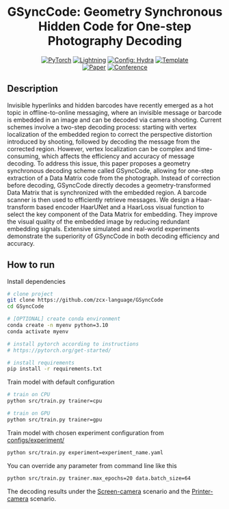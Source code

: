 <div align="center">

# GSyncCode: Geometry Synchronous Hidden Code for One-step Photography Decoding

<a href="https://pytorch.org/get-started/locally/"><img alt="PyTorch" src="https://img.shields.io/badge/PyTorch-ee4c2c?logo=pytorch&logoColor=white"></a>
<a href="https://pytorchlightning.ai/"><img alt="Lightning" src="https://img.shields.io/badge/-Lightning-792ee5?logo=pytorchlightning&logoColor=white"></a>
<a href="https://hydra.cc/"><img alt="Config: Hydra" src="https://img.shields.io/badge/Config-Hydra-89b8cd"></a>
<a href="https://github.com/ashleve/lightning-hydra-template"><img alt="Template" src="https://img.shields.io/badge/-Lightning--Hydra--Template-017F2F?style=flat&logo=github&labelColor=gray"></a><br>
[![Paper](http://img.shields.io/badge/paper-arxiv.1001.2234-B31B1B.svg)](https://www.nature.com/articles/nature14539)
[![Conference](http://img.shields.io/badge/AnyConference-year-4b44ce.svg)](https://papers.nips.cc/paper/2020)

</div>

## Description

Invisible hyperlinks and hidden barcodes have recently emerged as a hot topic in offline-to-online messaging, where an invisible message or barcode is embedded in an image and can be decoded via camera shooting. Current schemes involve a two-step decoding process: starting with vertex localization of the embedded region to correct the perspective distortion introduced by shooting, followed by decoding the message from the corrected region. However, vertex localization can be complex and time-consuming, which affects the efficiency and accuracy of message decoding. To address this issue, this paper proposes a geometry synchronous decoding scheme called GSyncCode, allowing for one-step extraction of a Data Matrix code from the photograph. Instead of correction before decoding, GSyncCode directly decodes a geometry-transformed Data Matrix that is synchronized with the embedded region. A barcode scanner is then used to efficiently retrieve messages. We design a Haar-transform based encoder HaarUNet and a HaarLoss visual function to select the key component of the Data Matrix for embedding. They improve the visual quality of the embedded image by reducing redundant embedding signals. Extensive simulated and real-world experiments demonstrate the superiority of GSyncCode in both decoding efficiency and accuracy.

## How to run

Install dependencies

```bash
# clone project
git clone https://github.com/zcx-language/GSyncCode
cd GSyncCode

# [OPTIONAL] create conda environment
conda create -n myenv python=3.10
conda activate myenv

# install pytorch according to instructions
# https://pytorch.org/get-started/

# install requirements
pip install -r requirements.txt
```

Train model with default configuration

```bash
# train on CPU
python src/train.py trainer=cpu

# train on GPU
python src/train.py trainer=gpu
```

Train model with chosen experiment configuration from [configs/experiment/](configs/experiment/)

```bash
python src/train.py experiment=experiment_name.yaml
```

You can override any parameter from command line like this

```bash
python src/train.py trainer.max_epochs=20 data.batch_size=64
```
The decoding results under the [Screen-camera](https://youtu.be/WbEb_JnJRaM) scenario and the [Printer-camera](https://youtu.be/PSlMney6AO4) scenario. 
